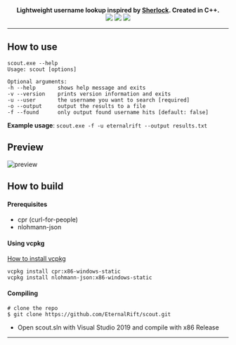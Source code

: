 <p align=center>
  <span><strong>Lightweight username lookup inspired by <a href="https://github.com/sherlock-project/sherlock">Sherlock</a>. Created in C++.</strong></span>
  <br>
  <a target="_blank" href="https://isocpp.org" title="c++20"><img src="https://img.shields.io/badge/C++-20-blue.svg"></a>
  <a target="_blank" href="license" title="License: MIT"><img src="https://img.shields.io/badge/License-MIT-red.svg"></a>
  <a target="_blank" href="https://github.com/EternalRift/scout/releases" title="releases"><img src="https://img.shields.io/badge/Release-1.0-brightgreen.svg"></a>
</p>

<hr>

## How to use
```console
scout.exe --help
Usage: scout [options]

Optional arguments:
-h --help       shows help message and exits
-v --version    prints version information and exits
-u --user       the username you want to search [required]
-o --output     output the results to a file
-f --found      only output found username hits [default: false]
```

**Example usage**: `scout.exe -f -u eternalrift --output results.txt`

## Preview
![preview](https://media.discordapp.net/attachments/826445675939627029/827524553357656074/unknown.png?width=357&height=544)

## How to build
#### Prerequisites
* cpr (curl-for-people)
* nlohmann-json

#### Using vcpkg
<a target="_blank" href="https://github.com/microsoft/vcpkg#quick-start-windows" title="install-vcpkg">How to install vcpkg</a>
```console
vcpkg install cpr:x86-windows-static
vcpkg install nlohmann-json:x86-windows-static
```

#### Compiling
```console
# clone the repo
$ git clone https://github.com/EternalRift/scout.git
```

* Open scout.sln with Visual Studio 2019 and compile with x86 Release

<hr>
